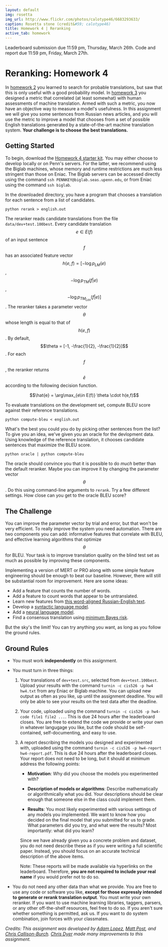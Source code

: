 ```yaml
---
layout: default
img: rosetta
img_url: http://www.flickr.com/photos/calotype46/6683293633/
caption: Rosetta stone (credit&#59; calotype46)
title: Homework 4 | Reranking
active_tab: homework
---
```


<div class="alert alert-info">
  Leaderboard submission due 11:59 pm, Thursday, March 26th.
  Code and report due 11:59 pm, Friday, March 27th.
</div>

Reranking: <span class="text-muted">Homework 4</span>
==============================================================

In [homework 2](hw2.html) you learned to search for probable translations,
but saw that this is only useful with a good probability model. In 
[homework 3](hw3.html) you designed a metric that correlated (at least 
somewhat) with human assessments of machine translation. Armed with such 
a metric, you now have an objective way to measure a model's usefulness. In 
this assignment we will give you some sentences from Russian news articles, 
and you will use the metric to improve a model that chooses from a set of
possible English translations generated by a state-of-the-art machine
translation system. __Your challenge is to choose the best 
translations.__ 

Getting Started
---------------

To begin, download the [Homework 4 starter kit](http://seas.upenn.edu/~cis526/hw4.zip).
You may either choose to develop locally or on Penn's servers. For the latter, we
recommend using the Biglab machines, whose memory and runtime restrictions are much
less stringent than those on Eniac. The Biglab servers can be accessed directly
using the command `ssh PENNKEY@biglab.seas.upenn.edu`, or from Eniac using the
command `ssh biglab`.

In the downloaded directory, you have a program that chooses
a translation for each sentence from a list of candidates.

    python rerank > english.out

The reranker reads candidate translations from the file
`data/dev+test.100best`. Every candidate translation $$e\in E(f)$$ of
an input sentence $$f$$ has an associated feature vector 
$$h(e,f) = [ -\log p_{LM}(e)$$, $$-\log p_{TM}(f|e)$$, $$-\log p_{TM_{Lex}}(f|e)]$$. The
reranker takes a parameter vector $$\theta$$ whose length is equal to
that of $$h(e,f)$$. By default, $$\theta = [-1, -\frac{1}{2}, -\frac{1}{2}]$$. For
each $$f$$, the reranker returns $$\hat{e}$$ according to the
following decision function.

<center>
$$\hat{e} = \arg\max_{e\in E(f)} \theta \cdot h(e,f)$$
</center>

To evaluate translations on the development set, compute BLEU
score against their reference translations.

    python compute-bleu < english.out

What's the best you could you do by picking other sentences
from the list? To give you an idea, we've given you an oracle for the
devlopment data. Using knowledge of the reference translation, it chooses
candidate sentences that maximize the BLEU score.

    python oracle | python compute-bleu

The oracle should convince you that it is possible to do _much_
better than the default reranker. Maybe you can improve it by changing
the parameter vector $$\theta$$. Do this using command-line
arguments to `rerank`. Try a few different settings. How close can
you get to the oracle BLEU score? 

The Challenge
-------------

You can improve the parameter vector by trial and error,
but that won't be very efficient. To really improve the system you need
automation. There are two components you can add: informative
features that correlate with BLEU, and effective learning algorithms that
optimize $$\theta$$ for BLEU. Your task is to improve translation quality 
on the blind test set as much as possible by improving these components.

Implementing a version of MERT or PRO along with some simple feature 
engineering should be enough to beat our baseline.
However, there will still be substantial room for improvement.
Here are some ideas:

* Add a feature that counts the number of words.
* Add a feature to count words that appear to be untranslated.
* Learn new features from [this word-aligned Russian-English text](http://www.ark.cs.cmu.edu/cdyer/train.ru-en.align.gz).
* Develop a [syntactic language model](http://www.isi.edu/natural-language/projects/rewrite/mtsummit03.pdf).
* Add a [neural language model](http://aclweb.org/anthology//D/D13/D13-1140.pdf).
* Find a consensus translation using [minimum Bayes risk](http://aclweb.org/anthology//N/N04/N04-1022.pdf).

But the sky's the limit! You can try anything you want, as long as
you follow the ground rules.

Ground Rules
------------

* You must work **independently** on this assignment.
* You must turn in three things:
  1. Your translations of `dev+test.src`, selected from `dev+test.100best`.
     Upload your results with the command `turnin -c cis526 -p hw4 hw4.txt` from
     any Eniac or Biglab machine. You
     can upload new output as often as you like, up until the assignment deadline. 
     You will only be able to see your results on the test data after the deadline.

  2. Your code, uploaded using the command `turnin -c cis526 -p hw4-code file1 file2 ...`.
     This is due 24 hours after the leaderboard closes.
     You are free to extend the code we provide or write your own in whatever
     langugage you like, but the code should be self-contained,
     self-documenting, and easy to use.

    3.  A report describing the models you designed and experimented with, uploaded
        using the command `turnin -c cis526 -p hw4-report hw4-report.pdf`. This is
        due 24 hours after the leaderboard closes. Your report does not need to be
        long, but it should at minimum address the following points:

        * **Motivation**: Why did you choose the models you experimented with?

        * **Description of models or algorithms**: Describe mathematically or algorithmically
	  what you did.
          Your descriptions should be clear enough that someone else in the class could
	  implement them.

        * **Results**: You most likely experimented with various settings of any models
	  you implemented.
          We want to know how you decided on the final model that you submitted for us to grade.
          What parameters did you try, and what were the results?
          Most importantly: what did you learn?

        Since we have already given you a concrete problem and dataset, you do not
        need describe these as if you were writing a full scientific paper. Instead,
        you should focus on an accurate technical description of the above items.

        Note: These reports will be made available via hyperlinks on the leaderboard.
        Therefore, **you are not required to include your real name** if you would prefer not
        to do so.
	
*  You do not need any other data than what we provide. You are
   free to use any code or software you like, __except for those
   expressly intended to generate or rerank translation output__. 
   You must write your own reranker. If you want to use machine
   learning libraries, taggers, parsers, or any other off-the-shelf resources,
   feel free to do so. If you aren't sure whether 
   something is permitted, ask us. If you want to do system combination, 
   join forces with your classmates.

*Credits: This assignment was developed by [Adam Lopez](http://alopez.github.io/), 
[Matt Post](http://cs.jhu.edu/~post/),
and [Chris Callison-Burch](http://www.cis.upenn.edu/~ccb/). [Chris Dyer](http://www.cs.cmu.edu/~cdyer) made many improvements to this assignment.*
